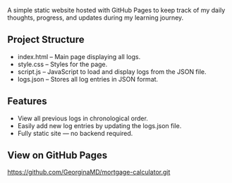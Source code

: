 A simple static website hosted with GitHub Pages to keep track of my daily thoughts, progress, and updates during my learning journey.

## Project Structure

- index.html – Main page displaying all logs.
- style.css – Styles for the page.
- script.js – JavaScript to load and display logs from the JSON file.
- logs.json – Stores all log entries in JSON format.

## Features

- View all previous logs in chronological order.
- Easily add new log entries by updating the logs.json file.
- Fully static site — no backend required.

## View on GitHub Pages
https://github.com/GeorginaMD/mortgage-calculator.git
